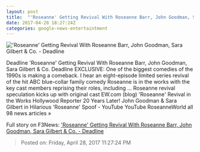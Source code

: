 ```yaml
---
layout: post
title:  "'Roseanne' Getting Revival With Roseanne Barr, John Goodman, Sara Gilbert & Co. - Deadline"
date: 2017-04-28 18:27:24Z
categories: google-news-entertaintment
---
```


!['Roseanne' Getting Revival With Roseanne Barr, John Goodman, Sara Gilbert & Co. - Deadline](https://pmcdeadline2.files.wordpress.com/2017/04/roseanne_03.jpg?w=605)

Deadline 'Roseanne' Getting Revival With Roseanne Barr, John Goodman, Sara Gilbert & Co. Deadline EXCLUSIVE: One of the biggest comedies of the 1990s is making a comeback. I hear an eight-episode limited series revival of the hit ABC blue-collar family comedy Roseanne is in the works with the key cast members reprising their roles, including ... Roseanne revival speculation kicks up with original cast EW.com (blog) 'Roseanne' Revival in the Works Hollywood Reporter 20 Years Later! John Goodman & Sara Gilbert in Hilarious 'Roseanne' Spoof - YouTube YouTube RoseanneWorld all 98 news articles »


Full story on F3News: ['Roseanne' Getting Revival With Roseanne Barr, John Goodman, Sara Gilbert & Co. - Deadline](http://www.f3nws.com/n/SrcKZE)

> Posted on: Friday, April 28, 2017 11:27:24 PM
